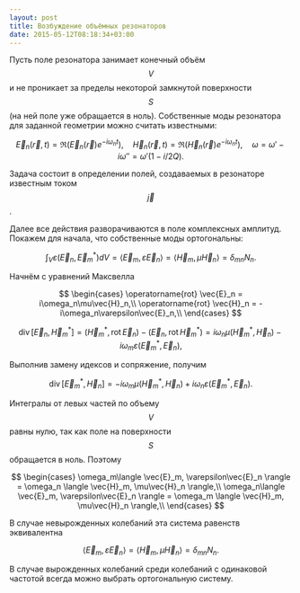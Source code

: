 ```yaml
---
layout: post
title: Возбуждение объёмных резонаторов
date: 2015-05-12T08:18:34+03:00
---
```


Пусть поле резонатора занимает конечный объём $$ V $$ и не проникает за пределы некоторой замкнутой поверхности $$ S $$ (на ней поле уже обращается в ноль). Собственные моды резонатора для заданной геометрии можно считать известными:

$$
	\vec{E}_n(\vec{r}, t) = \Re (\vec{E}_n(\vec{r})e^{-i\omega_n t}),\quad
	\vec{H}_n(\vec{r}, t) = \Re (\vec{H}_n(\vec{r})e^{-i\omega_n t}),\quad
	\omega = \omega' - i\omega'' = \omega'(1 - i/2Q).
$$

Задача состоит в определении полей, создаваемых в резонаторе известным током $$ \vec{j} $$.

Далее все действия разворачиваются в поле комплексных амплитуд. Покажем для начала, что собственные моды ортогональны:

$$
	\int_V \varepsilon (\vec{E}_n, \vec{E}_m^*) dV = \langle \vec{E}_m, \varepsilon\vec{E}_n \rangle = \langle \vec{H}_m, \mu\vec{H}_n \rangle = \delta_{mn} N_n.
$$

Начнём с уравнений Максвелла

$$
	\begin{cases}
		\operatorname{rot} \vec{E}_n = i\omega_n\mu\vec{H}_n,\\
		\operatorname{rot} \vec{H}_n = -i\omega_n\varepsilon\vec{E}_n,\\
	\end{cases}
$$

$$
	\operatorname{div} [\vec{E}_n, \vec{H}_m^*] = (\vec{H}_m^*, \operatorname{rot}\vec{E}_n) - (\vec{E}_n, \operatorname{rot} \vec{H}_m^*) = i\omega_n\mu(\vec{H}_m^*, \vec{H}_n) - i\omega_m\varepsilon(\vec{E}_m^*, \vec{E}_n),
$$

Выполнив замену идексов и сопряжение, получим

$$
	\operatorname{div} [\vec{E}_m^*, \vec{H}_n] = -i\omega_m\mu(\vec{H}_m^*, \vec{H}_n) + i\omega_n\varepsilon(\vec{E}_m^*, \vec{E}_n).
$$

Интегралы от левых частей по объему $$ V $$ равны нулю, так как поле на поверхности $$ S $$ обращается в ноль. Поэтому

$$
	\begin{cases}
		\omega_m\langle \vec{E}_m, \varepsilon\vec{E}_n \rangle = \omega_n \langle \vec{H}_m, \mu\vec{H}_n \rangle,\\
		\omega_n\langle \vec{E}_m, \varepsilon\vec{E}_n \rangle = \omega_m \langle \vec{H}_m, \mu\vec{H}_n \rangle,\\
	\end{cases}
$$

В случае невырожденных колебаний эта система равенств эквивалентна

$$
	\langle \vec{E}_m, \varepsilon\vec{E}_n \rangle = \langle \vec{H}_m, \mu\vec{H}_n \rangle = \delta_{mn} N_n.
$$

В случае вырожденных колебаний среди колебаний с одинаковой частотой всегда можно выбрать ортогональную систему.